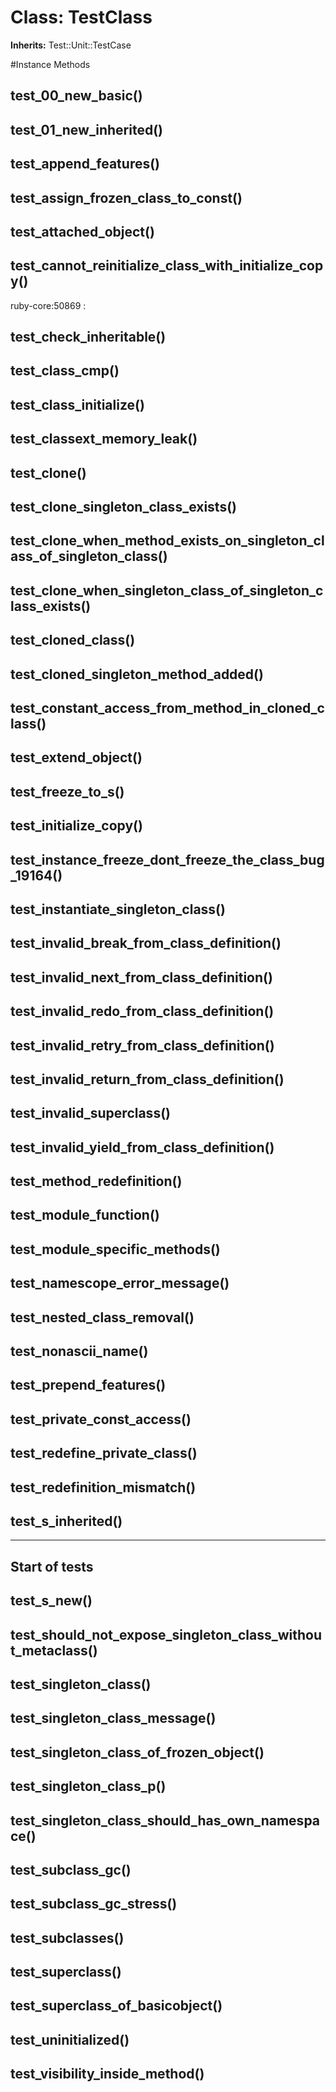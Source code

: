 # Class: TestClass
**Inherits:** Test::Unit::TestCase
    




#Instance Methods
## test_00_new_basic() [](#method-i-test_00_new_basic)

## test_01_new_inherited() [](#method-i-test_01_new_inherited)

## test_append_features() [](#method-i-test_append_features)

## test_assign_frozen_class_to_const() [](#method-i-test_assign_frozen_class_to_const)

## test_attached_object() [](#method-i-test_attached_object)

## test_cannot_reinitialize_class_with_initialize_copy() [](#method-i-test_cannot_reinitialize_class_with_initialize_copy)
ruby-core:50869
:   

## test_check_inheritable() [](#method-i-test_check_inheritable)

## test_class_cmp() [](#method-i-test_class_cmp)

## test_class_initialize() [](#method-i-test_class_initialize)

## test_classext_memory_leak() [](#method-i-test_classext_memory_leak)

## test_clone() [](#method-i-test_clone)

## test_clone_singleton_class_exists() [](#method-i-test_clone_singleton_class_exists)

## test_clone_when_method_exists_on_singleton_class_of_singleton_class() [](#method-i-test_clone_when_method_exists_on_singleton_class_of_singleton_class)

## test_clone_when_singleton_class_of_singleton_class_exists() [](#method-i-test_clone_when_singleton_class_of_singleton_class_exists)

## test_cloned_class() [](#method-i-test_cloned_class)

## test_cloned_singleton_method_added() [](#method-i-test_cloned_singleton_method_added)

## test_constant_access_from_method_in_cloned_class() [](#method-i-test_constant_access_from_method_in_cloned_class)

## test_extend_object() [](#method-i-test_extend_object)

## test_freeze_to_s() [](#method-i-test_freeze_to_s)

## test_initialize_copy() [](#method-i-test_initialize_copy)

## test_instance_freeze_dont_freeze_the_class_bug_19164() [](#method-i-test_instance_freeze_dont_freeze_the_class_bug_19164)

## test_instantiate_singleton_class() [](#method-i-test_instantiate_singleton_class)

## test_invalid_break_from_class_definition() [](#method-i-test_invalid_break_from_class_definition)

## test_invalid_next_from_class_definition() [](#method-i-test_invalid_next_from_class_definition)

## test_invalid_redo_from_class_definition() [](#method-i-test_invalid_redo_from_class_definition)

## test_invalid_retry_from_class_definition() [](#method-i-test_invalid_retry_from_class_definition)

## test_invalid_return_from_class_definition() [](#method-i-test_invalid_return_from_class_definition)

## test_invalid_superclass() [](#method-i-test_invalid_superclass)

## test_invalid_yield_from_class_definition() [](#method-i-test_invalid_yield_from_class_definition)

## test_method_redefinition() [](#method-i-test_method_redefinition)

## test_module_function() [](#method-i-test_module_function)

## test_module_specific_methods() [](#method-i-test_module_specific_methods)

## test_namescope_error_message() [](#method-i-test_namescope_error_message)

## test_nested_class_removal() [](#method-i-test_nested_class_removal)

## test_nonascii_name() [](#method-i-test_nonascii_name)

## test_prepend_features() [](#method-i-test_prepend_features)

## test_private_const_access() [](#method-i-test_private_const_access)

## test_redefine_private_class() [](#method-i-test_redefine_private_class)

## test_redefinition_mismatch() [](#method-i-test_redefinition_mismatch)

## test_s_inherited() [](#method-i-test_s_inherited)
---
Start of tests
---

## test_s_new() [](#method-i-test_s_new)

## test_should_not_expose_singleton_class_without_metaclass() [](#method-i-test_should_not_expose_singleton_class_without_metaclass)

## test_singleton_class() [](#method-i-test_singleton_class)

## test_singleton_class_message() [](#method-i-test_singleton_class_message)

## test_singleton_class_of_frozen_object() [](#method-i-test_singleton_class_of_frozen_object)

## test_singleton_class_p() [](#method-i-test_singleton_class_p)

## test_singleton_class_should_has_own_namespace() [](#method-i-test_singleton_class_should_has_own_namespace)

## test_subclass_gc() [](#method-i-test_subclass_gc)

## test_subclass_gc_stress() [](#method-i-test_subclass_gc_stress)

## test_subclasses() [](#method-i-test_subclasses)

## test_superclass() [](#method-i-test_superclass)

## test_superclass_of_basicobject() [](#method-i-test_superclass_of_basicobject)

## test_uninitialized() [](#method-i-test_uninitialized)

## test_visibility_inside_method() [](#method-i-test_visibility_inside_method)

